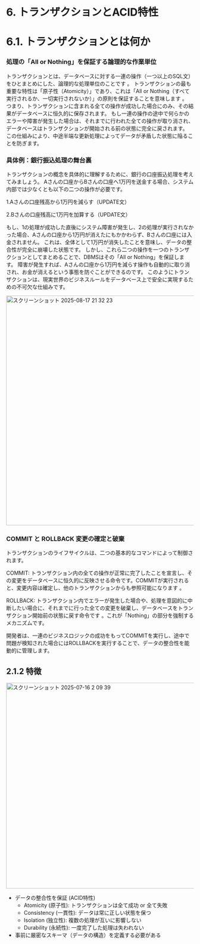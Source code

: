 # 6. トランザクションとACID特性

# 6.1. トランザクションとは何か
### 処理の「All or Nothing」を保証する論理的な作業単位
トランザクションとは、データベースに対する一連の操作（一つ以上のSQL文）をひとまとめにした、論理的な処理単位のことです 。
トランザクションの最も重要な特性は「原子性（Atomicity）」であり、これは「All or Nothing（すべて実行されるか、一切実行されないか）」の原則を保証することを意味します 。
つまり、トランザクションに含まれる全ての操作が成功した場合にのみ、その結果がデータベースに恒久的に保存されます。
もし一連の操作の途中で何らかのエラーや障害が発生した場合は、それまでに行われた全ての操作が取り消され、データベースはトランザクションが開始される前の状態に完全に戻されます。
この仕組みにより、中途半端な更新処理によってデータが矛盾した状態に陥ることを防ぎます。

### 具体例：銀行振込処理の舞台裏
トランザクションの概念を具体的に理解するために、銀行の口座振込処理を考えてみましょう。
Aさんの口座からBさんの口座へ1万円を送金する場合、システム内部では少なくとも以下の二つの操作が必要です。   

1.Aさんの口座残高から1万円を減らす（UPDATE文）

2.Bさんの口座残高に1万円を加算する（UPDATE文）

もし、1の処理が成功した直後にシステム障害が発生し、2の処理が実行されなかった場合、Aさんの口座から1万円が消えたにもかかわらず、Bさんの口座には入金されません。
これは、全体として1万円が消失したことを意味し、データの整合性が完全に崩壊した状態です。
しかし、これら二つの操作を一つのトランザクションとしてまとめることで、DBMSはその「All or Nothing」を保証します。
障害が発生すれば、Aさんの口座から1万円を減らす操作も自動的に取り消され、お金が消えるという事態を防ぐことができるのです。
このようにトランザクションは、現実世界のビジネスルールをデータベース上で安全に実現するための不可欠な仕組みです。

<img width="846" height="616" alt="スクリーンショット 2025-08-17 21 32 23" src="https://github.com/user-attachments/assets/598d0b2d-a811-4b80-baa2-01a567d1a46b" />

### COMMIT と ROLLBACK 変更の確定と破棄
トランザクションのライフサイクルは、二つの基本的なコマンドによって制御されます。

COMMIT: トランザクション内の全ての操作が正常に完了したことを宣言し、その変更をデータベースに恒久的に反映させる命令です。COMMITが実行されると、変更内容は確定し、他のトランザクションからも参照可能になります 。   

ROLLBACK: トランザクション内でエラーが発生した場合や、処理を意図的に中断したい場合に、それまでに行った全ての変更を破棄し、データベースをトランザクション開始前の状態に戻す命令です 。これが「Nothing」の部分を強制するメカニズムです。   

開発者は、一連のビジネスロジックの成功をもってCOMMITを実行し、途中で問題が検知された場合にはROLLBACKを実行することで、データの整合性を能動的に管理します。

## 2.1.2 特徴
<img width="828" height="552" alt="スクリーンショット 2025-07-16 2 09 39" src="https://github.com/user-attachments/assets/1f0a0af7-eb54-4050-ae55-cc6c30915af1" />

- データの整合性を保証 (ACID特性)
  - Atomicity (原子性): トランザクションは全て成功 or 全て失敗
  - Consistency (一貫性): データは常に正しい状態を保つ
  - Isolation (独立性): 複数の処理が互いに影響しない
  - Durability (永続性): 一度完了した処理は失われない
- 事前に厳密なスキーマ（データの構造）を定義する必要がある


